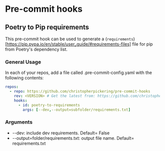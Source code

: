 # Pre-commit hooks

## Poetry to Pip requirements

This pre-commit hook can be used to generate a (`requirements`)[https://pip.pypa.io/en/stable/user_guide/#requirements-files] file for pip from Poetry's dependency list.

### General Usage

In each of your repos, add a file called .pre-commit-config.yaml with the following contents:

```yaml
repos:
  - repo: https://github.com/christopherpickering/pre-commit-hooks
    rev: <VERSION> # Get the latest from: https://github.com/christopherpickering/pre-commit-hooks/releases
    hooks:
      - id: poetry-to-requirements
        args: [--dev,--output=subfolder/requirements.txt]

```

### Arguments

 -  --dev: include dev requirements. Default= False
 -  --output=folder/requirements.txt: output file name. Default= requirements.txt
